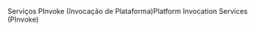 <span data-ttu-id="c949b-101">Serviços PInvoke (Invocação de Plataforma)</span><span class="sxs-lookup"><span data-stu-id="c949b-101">Platform Invocation Services (PInvoke)</span></span>